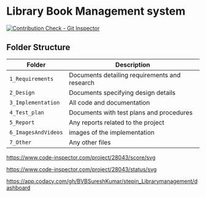 # Library Book Management system
[![Contribution Check - Git Inspector](https://github.com/BVBSureshKumar/stepin_Librarymanagement/actions/workflows/gitinspector.yml/badge.svg)](https://github.com/BVBSureshKumar/stepin_Librarymanagement/actions/workflows/gitinspector.yml)

## Folder Structure
Folder             | Description
-------------------| -----------------------------------------
`1_Requirements`   | Documents detailing requirements and research
`2_Design`         | Documents specifying design details
`3_Implementation` | All code and documentation
`4_Test_plan`      | Documents with test plans and procedures
`5_Report`         | Any reports related to the project
`6_ImagesAndVideos`| images of the implementation
`7_Other`          | Any other files


https://www.code-inspector.com/project/28043/score/svg

https://www.code-inspector.com/project/28043/status/svg

https://app.codacy.com/gh/BVBSureshKumar/stepin_Librarymanagement/dashboard
